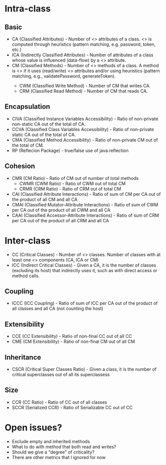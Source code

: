 # Intra-class

## Basic
- CA (Classified Attributes) - Number of <<classified>> attributes of a class. <<classified>> is computed through heuristics (pattern matching, e.g. password, token, etc.)
- ICA (Indirectly Classified Attributes) - Number of attributes of a class whose value is influenced (data-flow) by a <<classified>> attribute.
- CM (Classified Methods) - Number of <<classified>> methods of a class. A method is <<classified>> if it uses (read/write) <<classified>> attributes and/or using heuristics (pattern matching, e.g., validatePassword, generateToken).
  - CWM (Classified Write Method) - Number of CM that writes CA.
  - CRM (Classified Read Method) - Number of CM that reads CA.

## Encapsulation
- CIVA (Classified Instance Variables Accessibility) - Ratio of non-private non-static CA out of the total of CA.
- CCVA (Classified Class Variables Accessibility) - Ratio of non-private static CA out of the total of CA.
- CMA (Classified Method Accessibility) - Ratio of non-private CM out of the total of CM.
- RP (Reflecion Package) - true/false use of java.reflection

## Cohesion
- CMR (CM Ratio) - Ratio of CM out of number of total methods
  - CWMR (CWM Ratio) - Ratio of CWM out of total CM
  - CRMR (CRM Ratio) - Ratio of CRM out of total CM
- CAI (Classified Attribute Interactions) - Ratio of sum of CM per CA out of the product of all CM and all CA
- CMAI (Classified Mutator-Attribute Interactions) - Ratio of sum of CWM per CA out of the product of all CWM and all CA
- CAAI (Classified Accessor-Attribute Interactions) - Ratio of sum of CRM per CA out of the product of all CRM and all CA

# Inter-class
- CC (Critical Classes) - Number of <<critical>> classes. Number of classes with at least one <<classified>> components (CA, ICA or CM)
- ICC (Indirect Critical Classes) - Given a CA, it is the number of classes (excluding its host) that indirectly uses it, such as with direct access or method calls.

## Coupling
- ICCC (ICC Coupling) - Ratio of sum of ICC per CA out of the product of all classes and all CA (not counting the host)

## Extensibility
- CCE (CC Extensibility) - Ratio of non-final CC out of all CC
- CME (CM Extensibility) - Ratio of non-final CM out of all CM

## Inheritance
- CSCR (Critical Super Classes Ratio) - Given a class, it is the number of critical superclasses out of all its superclassess

## Size
- CCR (CC Ratio) - Ratio of CC out of all classes
- SCCR (Serialized CCR) - Ratio of Serializable CC out of CC

# Open issues?
- Exclude empty and inherited methods
- What to do with method that both read and writes?
- Should we give a "degree" of criticality?
- There are other metrics that I ignored for now
